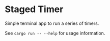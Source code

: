 # Staged Timer

Simple terminal app to run a series of timers.

See `cargo run -- --help` for usage information.
